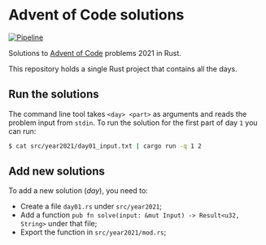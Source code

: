 # Advent of Code solutions

[![Pipeline](https://github.com/dariodip/advent-of-code-2021/actions/workflows/rust.yml/badge.svg?branch=master)](https://github.com/dariodip/advent-of-code-2021/actions/workflows/rust.yml)

Solutions to [Advent of Code](https://adventofcode.com/) problems 2021 in Rust.

This repository holds a single Rust project that contains all the days.

## Run the solutions

The command line tool takes `<day> <part>` as arguments and reads the problem input from `stdin`. 
To run the solution for the first part of day `1` you can run:
```sh
$ cat src/year2021/day01_input.txt | cargo run -q 1 2
```

## Add new solutions

To add a new solution (*day*), you need to:
- Create a file `day01.rs` under `src/year2021`;
- Add a function `pub fn solve(input: &mut Input) -> Result<u32, String>` under that file;
- Export the function in `src/year2021/mod.rs`;
